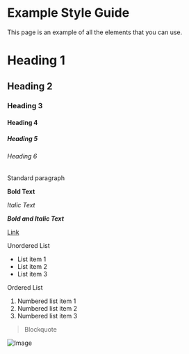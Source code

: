 # Example Style Guide

This page is an example of all the elements that you can use.

# Heading 1

## Heading 2

### Heading 3

#### Heading 4

##### Heading 5

###### Heading 6

Standard paragraph

**Bold Text**

*Italic Text*

**_Bold and Italic Text_**

[Link](https://www.google.com)

Unordered List
- List item 1
- List item 2
- List item 3

Ordered List
1. Numbered list item 1
2. Numbered list item 2
3. Numbered list item 3

> Blockquote

![Image](https://www.google.com/images/branding/googlelogo/1x/googlelogo_color_272x92dp.png)
